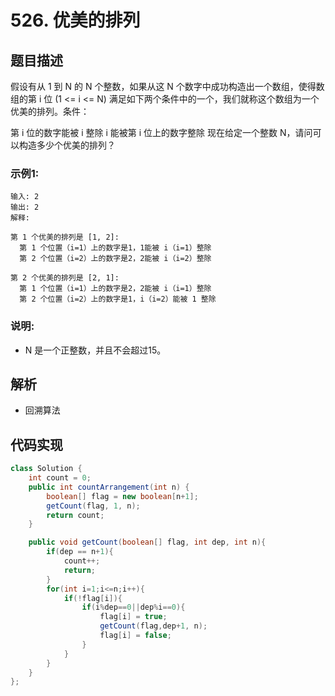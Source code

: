 # 526. 优美的排列

## 题目描述
假设有从 1 到 N 的 N 个整数，如果从这 N 个数字中成功构造出一个数组，使得数组的第 i 位 (1 <= i <= N) 满足如下两个条件中的一个，我们就称这个数组为一个优美的排列。条件：

第 i 位的数字能被 i 整除
i 能被第 i 位上的数字整除
现在给定一个整数 N，请问可以构造多少个优美的排列？

### 示例1:
```
输入: 2
输出: 2
解释: 

第 1 个优美的排列是 [1, 2]:
  第 1 个位置（i=1）上的数字是1，1能被 i（i=1）整除
  第 2 个位置（i=2）上的数字是2，2能被 i（i=2）整除

第 2 个优美的排列是 [2, 1]:
  第 1 个位置（i=1）上的数字是2，2能被 i（i=1）整除
  第 2 个位置（i=2）上的数字是1，i（i=2）能被 1 整除
```
### 说明:

 - N 是一个正整数，并且不会超过15。

## 解析
 - 回溯算法



## 代码实现
```Java
class Solution {
    int count = 0;
    public int countArrangement(int n) {
        boolean[] flag = new boolean[n+1];
        getCount(flag, 1, n);
        return count;
    }

    public void getCount(boolean[] flag, int dep, int n){
        if(dep == n+1){
            count++;
            return;
        }
        for(int i=1;i<=n;i++){
            if(!flag[i]){
                if(i%dep==0||dep%i==0){
                    flag[i] = true;
                    getCount(flag,dep+1, n);
                    flag[i] = false;
                }
            }
        }
    }
};
```